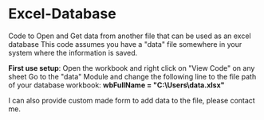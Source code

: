 # Excel-Database
Code to Open and Get data from another file that can be used as an excel database
This code assumes you have a "data" file somewhere in your system where the information is saved.

**First use setup**:
Open the workbook and right click on "View Code" on any sheet
Go to the "data" Module and change the following line to the file path of your database workbook:
**wbFullName = "C:\Users\data.xlsx"**

I can also provide custom made form to add data to the file, please contact me.

